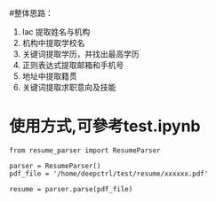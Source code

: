 #整体思路：

1. lac 提取姓名与机构
2. 机构中提取学校名
3. 关键词提取学历，并找出最高学历
4. 正则表达式提取邮箱和手机号
5. 地址中提取籍贯
6. 关键词提取求职意向及技能

# 使用方式,可參考test.ipynb

```
from resume_parser import ResumeParser

parser = ResumeParser()
pdf_file = '/home/deepctrl/test/resume/xxxxxx.pdf'

resume = parser.parse(pdf_file)
```